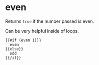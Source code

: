 # even

Returns `true` if the number passed is even.

Can be very helpful inside of loops.



```markup
{{#if (even 1)}}
  even
{{else}}
  odd
{{/if}}
```

